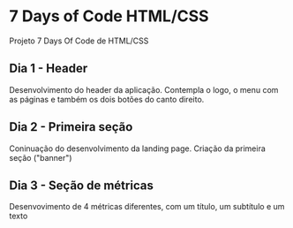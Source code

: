 # 7 Days of Code HTML/CSS
Projeto 7 Days Of Code de HTML/CSS

## Dia 1 - Header
Desenvolvimento do header da aplicação. Contempla o logo, o menu com as páginas e também os dois botões do canto direito.

## Dia 2 - Primeira seção
Coninuação do desenvolvimento da landing page. Criação da primeira seção ("banner")

## Dia 3 - Seção de métricas
Desenvovimento de 4 métricas diferentes, com um título, um subtítulo e um texto